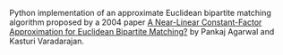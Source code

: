 Python implementation of an approximate Euclidean bipartite matching algorithm proposed by a 2004 paper [A Near-Linear Constant-Factor Approximation for Euclidean Bipartite Matching?](https://dl.acm.org/doi/10.1145/997817.997856) by Pankaj Agarwal and Kasturi Varadarajan.
